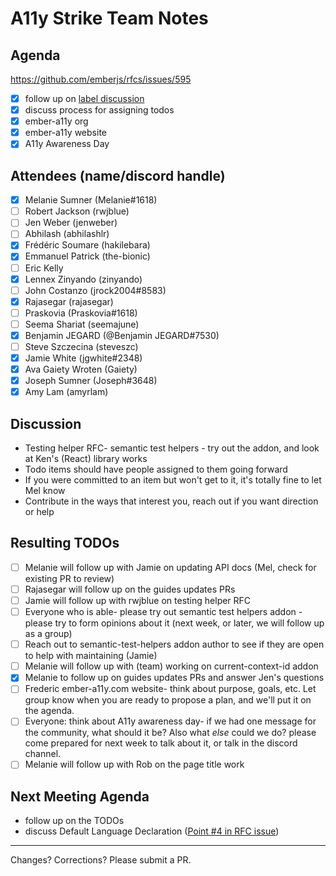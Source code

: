 # A11y Strike Team Notes

## Agenda
https://github.com/emberjs/rfcs/issues/595
- [x] follow up on [label discussion](https://github.com/ember-a11y/core-notes/blob/ember-a11y/ember-a11y/2020-03/march-25.md)
- [x] discuss process for assigning todos
- [x] ember-a11y org
- [x] ember-a11y website
- [x] A11y Awareness Day

## Attendees (name/discord handle)

- [x] Melanie Sumner (Melanie#1618)
- [ ] Robert Jackson (rwjblue)
- [ ] Jen Weber	(jenweber)
- [ ] Abhilash (abhilashlr)
- [x] Frédéric Soumare	(hakilebara)
- [x] Emmanuel Patrick	(the-bionic)
- [ ] Eric Kelly
- [x] Lennex Zinyando	(zinyando)
- [ ] John Costanzo	(jrock2004#8583)
- [x] Rajasegar	(rajasegar)
- [ ] Praskovia	(Praskovia#1618)
- [ ] Seema Shariat	(seemajune)
- [x] Benjamin JEGARD	(@Benjamin JEGARD#7530) 
- [ ] Steve Szczecina	(steveszc)
- [x] Jamie White	(jgwhite#2348)
- [x] Ava Gaiety Wroten (Gaiety) 
- [x] Joseph Sumner	(Joseph#3648)
- [x] Amy Lam (amyrlam) 

## Discussion
- Testing helper RFC- semantic test helpers - try out the addon, and look at Ken's (React) library works
- Todo items should have people assigned to them going forward
- If you were committed to an item but won't get to it, it's totally fine to let Mel know 
- Contribute in the ways that interest you, reach out if you want direction or help

## Resulting TODOs
- [ ] Melanie will follow up with Jamie on updating API docs (Mel, check for existing PR to review)
- [ ] Rajasegar will follow up on the guides updates PRs
- [ ] Jamie will follow up with rwjblue on testing helper RFC
- [ ] Everyone who is able- please try out semantic test helpers addon - please try to form opinions about it (next week, or later, we will follow up as a group)
- [ ] Reach out to semantic-test-helpers addon author to see if they are open to help with maintaining (Jamie)
- [ ] Melanie will follow up with (team) working on current-context-id addon
- [x] Melanie to follow up on guides updates PRs and answer Jen's questions
- [ ] Frederic ember-a11y.com website- think about purpose, goals, etc. Let group know when you are ready to propose a plan, and we'll put it on the agenda. 
- [ ] Everyone: think about A11y awareness day- if we had one message for the community, what should it be? Also what _else_ could we do? please come prepared for next week to talk about it, or talk in the discord channel.
- [ ] Melanie will follow up with Rob on the page title work

## Next Meeting Agenda
- follow up on the TODOs
- discuss Default Language Declaration ([Point #4 in RFC issue](https://github.com/emberjs/rfcs/issues/595))

------------------------------------------------
Changes? Corrections? Please submit a PR. 
